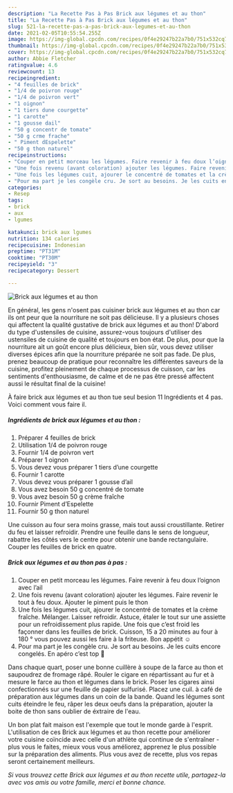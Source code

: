 ```yaml
---
description: "La Recette Pas à Pas Brick aux légumes et au thon"
title: "La Recette Pas à Pas Brick aux légumes et au thon"
slug: 521-la-recette-pas-a-pas-brick-aux-legumes-et-au-thon
date: 2021-02-05T10:55:54.255Z
image: https://img-global.cpcdn.com/recipes/0f4e29247b22a7b0/751x532cq70/brick-aux-legumes-et-au-thon-photo-principale-de-la-recette.jpg
thumbnail: https://img-global.cpcdn.com/recipes/0f4e29247b22a7b0/751x532cq70/brick-aux-legumes-et-au-thon-photo-principale-de-la-recette.jpg
cover: https://img-global.cpcdn.com/recipes/0f4e29247b22a7b0/751x532cq70/brick-aux-legumes-et-au-thon-photo-principale-de-la-recette.jpg
author: Abbie Fletcher
ratingvalue: 4.6
reviewcount: 13
recipeingredient:
- "4 feuilles de brick"
- "1/4 de poivron rouge"
- "1/4 de poivron vert"
- "1 oignon"
- "1 tiers dune courgette"
- "1 carotte"
- "1 gousse dail"
- "50 g concentr de tomate"
- "50 g crme frache"
- " Piment dEspelette"
- "50 g thon naturel"
recipeinstructions:
- "Couper en petit morceau les légumes. Faire revenir à feu doux l’oignon avec l’ail"
- "Une fois revenu (avant coloration) ajouter les légumes. Faire revenir le tout à feu doux. Ajouter le piment puis le thon"
- "Une fois les légumes cuit, ajourer le concentré de tomates et la crème fraîche. Mélanger. Laisser refroidir. Astuce, étaler le tout sur une assiette pour un refroidissement plus rapide. Une fois que c’est froid les façonner dans les feuilles de brick. Cuisson, 15 a 20 minutes au four à 180 ° vous pouvez aussi les faire à la friteuse. Bon appétit ☺️"
- "Pour ma part je les congèle cru. Je sort au besoins. Je les cuits encore congelés. En apéro c’est top 🤤"
categories:
- Resep
tags:
- brick
- aux
- lgumes

katakunci: brick aux lgumes 
nutrition: 134 calories
recipecuisine: Indonesian
preptime: "PT31M"
cooktime: "PT30M"
recipeyield: "3"
recipecategory: Dessert

---
```



![Brick aux légumes et au thon](https://img-global.cpcdn.com/recipes/0f4e29247b22a7b0/751x532cq70/brick-aux-legumes-et-au-thon-photo-principale-de-la-recette.jpg)

En général, les gens n'osent pas cuisiner brick aux légumes et au thon car ils ont peur que la nourriture ne soit pas délicieuse. Il y a plusieurs choses qui affectent la qualité gustative de brick aux légumes et au thon! D'abord du type d'ustensiles de cuisine, assurez-vous toujours d'utiliser des ustensiles de cuisine de qualité et toujours en bon état. De plus, pour que la nourriture ait un goût encore plus délicieux, bien sûr, vous devez utiliser diverses épices afin que la nourriture préparée ne soit pas fade. De plus, prenez beaucoup de pratique pour reconnaître les différentes saveurs de la cuisine, profitez pleinement de chaque processus de cuisson, car les sentiments d'enthousiasme, de calme et de ne pas être pressé affectent aussi le résultat final de la cuisine!

<!--inarticleads1-->

À faire brick aux légumes et au thon tue seul besion 11 Ingrédients et 4 pas. Voici comment vous faire il.

##### Ingrédients de brick aux légumes et au thon :

1. Préparer 4 feuilles de brick
1. Utilisation 1/4 de poivron rouge
1. Fournir 1/4 de poivron vert
1. Préparer 1 oignon
1. Vous devez vous préparer 1 tiers d’une courgette
1. Fournir 1 carotte
1. Vous devez vous préparer 1 gousse d’ail
1. Vous avez besoin 50 g concentré de tomate
1. Vous avez besoin 50 g crème fraîche
1. Fournir  Piment d’Espelette
1. Fournir 50 g thon naturel


Une cuisson au four sera moins grasse, mais tout aussi croustillante. Retirer du feu et laisser refroidir. Prendre une feuille dans le sens de longueur, rabattre les côtés vers le centre pour obtenir une bande rectangulaire. Couper les feuilles de brick en quatre. 

<!--inarticleads2-->

##### Brick aux légumes et au thon pas à pas :

1. Couper en petit morceau les légumes. Faire revenir à feu doux l’oignon avec l’ail
1. Une fois revenu (avant coloration) ajouter les légumes. Faire revenir le tout à feu doux. Ajouter le piment puis le thon
1. Une fois les légumes cuit, ajourer le concentré de tomates et la crème fraîche. Mélanger. Laisser refroidir. Astuce, étaler le tout sur une assiette pour un refroidissement plus rapide. Une fois que c’est froid les façonner dans les feuilles de brick. Cuisson, 15 a 20 minutes au four à 180 ° vous pouvez aussi les faire à la friteuse. Bon appétit ☺️
1. Pour ma part je les congèle cru. Je sort au besoins. Je les cuits encore congelés. En apéro c’est top 🤤


Dans chaque quart, poser une bonne cuillère à soupe de la farce au thon et saupoudrez de fromage râpé. Rouler le cigare en répartissant au fur et à mesure le farce au thon et légumes dans le brick. Poser les cigares ainsi confectionnés sur une feuille de papier sulfurisé. Placez une cuil. à café de préparation aux légumes dans un coin de la bande. Quand les légumes sont cuits éteindre le feu, râper les deux oeufs dans la préparation, ajouter la boite de thon sans oublier de éxtraire de l&#39;eau. 

<!--inarticleads1-->

<p>
Un bon plat fait maison est l'exemple que tout le monde garde à l'esprit. L'utilisation de ces Brick aux légumes et au thon recette pour améliorer votre cuisine coïncide avec celle d'un athlète qui continue de s'entraîner - plus vous le faites, mieux vous vous améliorez, apprenez le plus possible sur la préparation des aliments. Plus vous avez de recette, plus vos repas seront certainement meilleurs.
</p>

<p>
<i>Si vous trouvez cette Brick aux légumes et au thon recette utile, partagez-la avec vos amis ou votre famille, merci et bonne chance.</i>
</p>
